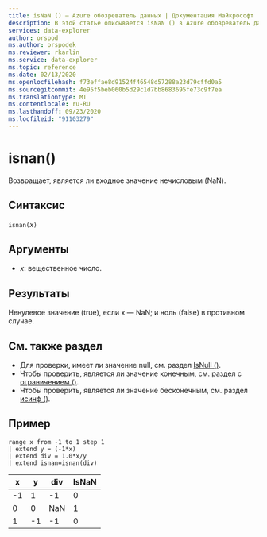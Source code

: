 ```yaml
---
title: isNaN () — Azure обозреватель данных | Документация Майкрософт
description: В этой статье описывается isNaN () в Azure обозреватель данных.
services: data-explorer
author: orspod
ms.author: orspodek
ms.reviewer: rkarlin
ms.service: data-explorer
ms.topic: reference
ms.date: 02/13/2020
ms.openlocfilehash: f73effae8d91524f46548d57288a23d79cffd0a5
ms.sourcegitcommit: 4e95f5beb060b5d29c1d7bb8683695fe73c9f7ea
ms.translationtype: MT
ms.contentlocale: ru-RU
ms.lasthandoff: 09/23/2020
ms.locfileid: "91103279"
---
```

# <a name="isnan"></a>isnan()

Возвращает, является ли входное значение нечисловым (NaN).  

## <a name="syntax"></a>Синтаксис

`isnan(`*x*`)`

## <a name="arguments"></a>Аргументы

* *x*: вещественное число.

## <a name="returns"></a>Результаты

Ненулевое значение (true), если x — NaN; и ноль (false) в противном случае.

## <a name="see-also"></a>См. также раздел

* Для проверки, имеет ли значение null, см. раздел [IsNull ()](isnullfunction.md).
* Чтобы проверить, является ли значение конечным, см. раздел с [ограничением ()](isfinitefunction.md).
* Чтобы проверить, является ли значение бесконечным, см. раздел [исинф ()](isinffunction.md).

## <a name="example"></a>Пример

```kusto
range x from -1 to 1 step 1
| extend y = (-1*x) 
| extend div = 1.0*x/y
| extend isnan=isnan(div)
```

|x|y|div|IsNaN|
|---|---|---|---|
|-1|1|-1|0|
|0|0|NaN|1|
|1|-1|-1|0|